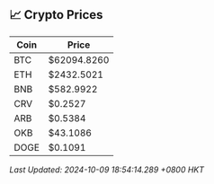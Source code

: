 ## 📈 Crypto Prices

| Coin | Price |
| ---- | ----- |
| BTC | $62094.8260 |
| ETH | $2432.5021 |
| BNB | $582.9922 |
| CRV | $0.2527 |
| ARB | $0.5384 |
| OKB | $43.1086 |
| DOGE | $0.1091 |

_Last Updated: 2024-10-09 18:54:14.289 +0800 HKT_